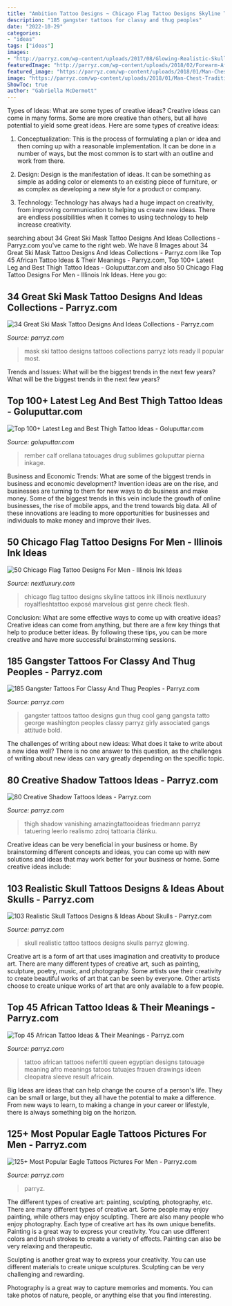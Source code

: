 ```yaml
---
title: "Ambition Tattoo Designs ~ Chicago Flag Tattoo Designs Skyline Tattoos Ink Illinois Nextluxury Royalfleshtattoo Exposé Marvelous Gist Genre Check Flesh"
description: "185 gangster tattoos for classy and thug peoples"
date: "2022-10-29"
categories:
- "ideas"
tags: ["ideas"]
images:
- "http://parryz.com/wp-content/uploads/2017/08/Glowing-Realistic-Skull-Tattoo.jpg"
featuredImage: "http://parryz.com/wp-content/uploads/2018/02/Forearm-African-Girl-Tattoo-700x700.jpg"
featured_image: "https://parryz.com/wp-content/uploads/2018/01/Man-Chest-Traditional-Eagle-Tattoo.jpg"
image: "https://parryz.com/wp-content/uploads/2018/01/Man-Chest-Traditional-Eagle-Tattoo.jpg"
ShowToc: true
author: "Gabriella McDermott"
---
```



Types of Ideas: What are some types of creative ideas?
Creative ideas can come in many forms. Some are more creative than others, but all have potential to yield some great ideas. Here are some types of creative ideas:
1. Conceptualization: This is the process of formulating a plan or idea and then coming up with a reasonable implementation. It can be done in a number of ways, but the most common is to start with an outline and work from there.

2. Design: Design is the manifestation of ideas. It can be something as simple as adding color or elements to an existing piece of furniture, or as complex as developing a new style for a product or company.

3. Technology: Technology has always had a huge impact on creativity, from improving communication to helping us create new ideas. There are endless possibilities when it comes to using technology to help increase creativity.


	

		
searching about 34 Great Ski Mask Tattoo Designs And Ideas Collections - Parryz.com you've came to the right web. We have 8 Images about 34 Great Ski Mask Tattoo Designs And Ideas Collections - Parryz.com like Top 45 African Tattoo Ideas &amp; Their Meanings - Parryz.com, Top 100+ Latest Leg and Best Thigh Tattoo Ideas - Goluputtar.com and also 50 Chicago Flag Tattoo Designs For Men - Illinois Ink Ideas. Here you go:
		
    
## 34 Great Ski Mask Tattoo Designs And Ideas Collections - Parryz.com

<img loading=lazy src="http://parryz.com/wp-content/uploads/2017/07/Latest-Ski-Mask-Tattoo.jpg" onerror="this.onerror=null;this.src='https://tse1.mm.bing.net/th?id=OIP.Y7fZD_Iey4nZeNtvp0iSMAHaHa&amp;pid=15.1';" alt="34 Great Ski Mask Tattoo Designs And Ideas Collections - Parryz.com">

_Source: parryz.com_

>mask ski tattoo designs tattoos collections parryz lots ready ll popular most. 

	

Trends and Issues: What will be the biggest trends in the next few years?
What will be the biggest trends in the next few years?

    
## Top 100+ Latest Leg And Best Thigh Tattoo Ideas - Goluputtar.com

<img loading=lazy src="https://www.goluputtar.com/wp-content/uploads/2016/12/12leg-tattoo-idea.jpg" onerror="this.onerror=null;this.src='https://tse2.mm.bing.net/th?id=OIP.Fg_C7diCJC5vkLEtzVTJtQHaHa&amp;pid=15.1';" alt="Top 100+ Latest Leg and Best Thigh Tattoo Ideas - Goluputtar.com">

_Source: goluputtar.com_

>rember calf orellana tatouages drug sublimes goluputtar pierna inkage. 

	

Business and Economic Trends: What are some of the biggest trends in business and economic development?
Invention ideas are on the rise, and businesses are turning to them for new ways to do business and make money. Some of the biggest trends in this vein include the growth of online businesses, the rise of mobile apps, and the trend towards big data. All of these innovations are leading to more opportunities for businesses and individuals to make money and improve their lives.

    
## 50 Chicago Flag Tattoo Designs For Men - Illinois Ink Ideas

<img loading=lazy src="http://nextluxury.com/wp-content/uploads/guys-simple-chicago-flag-with-black-ink-sykline-bicep-tattoos.jpg" onerror="this.onerror=null;this.src='https://tse2.mm.bing.net/th?id=OIP.siC2ko7bhNtFECuxBXDz7gHaHa&amp;pid=15.1';" alt="50 Chicago Flag Tattoo Designs For Men - Illinois Ink Ideas">

_Source: nextluxury.com_

>chicago flag tattoo designs skyline tattoos ink illinois nextluxury royalfleshtattoo exposé marvelous gist genre check flesh. 

	

Conclusion: What are some effective ways to come up with creative ideas?
Creative ideas can come from anything, but there are a few key things that help to produce better ideas. By following these tips, you can be more creative and have more successful brainstorming sessions.

    
## 185 Gangster Tattoos For Classy And Thug Peoples - Parryz.com

<img loading=lazy src="http://parryz.com/wp-content/uploads/2017/09/Gangster-Tattoo-25.jpg" onerror="this.onerror=null;this.src='https://tse2.mm.bing.net/th?id=OIP.tKklCoEpZKvinefbULYdPAHaHY&amp;pid=15.1';" alt="185 Gangster Tattoos For Classy And Thug Peoples - Parryz.com">

_Source: parryz.com_

>gangster tattoos tattoo designs gun thug cool gang gangsta tatto george washington peoples classy parryz girly associated gangs attitude bold. 

	

The challenges of writing about new ideas: What does it take to write about a new idea well?
There is no one answer to this question, as the challenges of writing about new ideas can vary greatly depending on the specific topic.

    
## 80 Creative Shadow Tattoos Ideas - Parryz.com

<img loading=lazy src="https://parryz.com/wp-content/uploads/2017/12/Incredible-Face-Shadow-Tattoo.jpg" onerror="this.onerror=null;this.src='https://tse3.mm.bing.net/th?id=OIP.F-orxT1ejsfg6UF9aHSa9QHaKd&amp;pid=15.1';" alt="80 Creative Shadow Tattoos Ideas - Parryz.com">

_Source: parryz.com_

>thigh shadow vanishing amazingtattooideas friedmann parryz tatuering leerlo realismo zdroj tattoaria článku. 

	

Creative ideas can be very beneficial in your business or home. By brainstorming different concepts and ideas, you can come up with new solutions and ideas that may work better for your business or home. Some creative ideas include:

    
## 103 Realistic Skull Tattoos Designs &amp; Ideas About Skulls - Parryz.com

<img loading=lazy src="http://parryz.com/wp-content/uploads/2017/08/Glowing-Realistic-Skull-Tattoo.jpg" onerror="this.onerror=null;this.src='https://tse3.mm.bing.net/th?id=OIP.ej6bIiENk9_V3lkPoeqswQHaFs&amp;pid=15.1';" alt="103 Realistic Skull Tattoos Designs &amp; Ideas About Skulls - Parryz.com">

_Source: parryz.com_

>skull realistic tattoo tattoos designs skulls parryz glowing. 

	

Creative art is a form of art that uses imagination and creativity to produce art. There are many different types of creative art, such as painting, sculpture, poetry, music, and photography. Some artists use their creativity to create beautiful works of art that can be seen by everyone. Other artists choose to create unique works of art that are only available to a few people.

    
## Top 45 African Tattoo Ideas &amp; Their Meanings - Parryz.com

<img loading=lazy src="http://parryz.com/wp-content/uploads/2018/02/Forearm-African-Girl-Tattoo-700x700.jpg" onerror="this.onerror=null;this.src='https://tse4.mm.bing.net/th?id=OIP.Y7FGxFWOrCdd13fgVtG8UwHaHa&amp;pid=15.1';" alt="Top 45 African Tattoo Ideas &amp; Their Meanings - Parryz.com">

_Source: parryz.com_

>tattoo african tattoos nefertiti queen egyptian designs tatouage meaning afro meanings tatoos tatuajes frauen drawings ideen cleopatra sleeve result africain. 

	

Big Ideas are ideas that can help change the course of a person's life. They can be small or large, but they all have the potential to make a difference. From new ways to learn, to making a change in your career or lifestyle, there is always something big on the horizon.

    
## 125+ Most Popular Eagle Tattoos Pictures For Men - Parryz.com

<img loading=lazy src="https://parryz.com/wp-content/uploads/2018/01/Man-Chest-Traditional-Eagle-Tattoo.jpg" onerror="this.onerror=null;this.src='https://tse4.mm.bing.net/th?id=OIP.KcYQ14HJ4UrlZ_QKbEXlhgHaHa&amp;pid=15.1';" alt="125+ Most Popular Eagle Tattoos Pictures For Men - Parryz.com">

_Source: parryz.com_

>parryz. 

	

The different types of creative art: painting, sculpting, photography, etc.
There are many different types of creative art. Some people may enjoy painting, while others may enjoy sculpting. There are also many people who enjoy photography. Each type of creative art has its own unique benefits.
Painting is a great way to express your creativity. You can use different colors and brush strokes to create a variety of effects. Painting can also be very relaxing and therapeutic.

Sculpting is another great way to express your creativity. You can use different materials to create unique sculptures. Sculpting can be very challenging and rewarding.

Photography is a great way to capture memories and moments. You can take photos of nature, people, or anything else that you find interesting.


